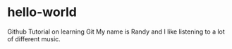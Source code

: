 # hello-world
Github Tutorial on learning Git
My name is Randy and I like listening to a lot of different music.
